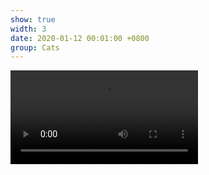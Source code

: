 ```yaml
---
show: true
width: 3
date: 2020-01-12 00:01:00 +0800
group: Cats
---
```

<video controls class="w-100 rounded">
  <source src="{{ '/assets/images/cat/catvid1.mp4' | relative_url }}" type="video/mp4">
</video>